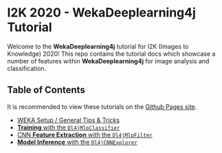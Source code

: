 # I2K 2020 - WekaDeeplearning4j Tutorial

Welcome to the **WekaDeeplearning4j** tutorial for I2K (Images to Knowledge) 2020! This repo contains the tutorial docs which showcase a number of features within **WekaDeeplearning4j** for image analysis and classification.

## Table of Contents

It is recommended to view these tutorials on the [Github Pages site](https://basedrhys.github.io/I2K-Tutorial/).

- [WEKA Setup / General Tips & Tricks](./1-general_tips.md)
- [**Training** with the `Dl4jMlpClassifier`](./2-training.md)
- [CNN **Feature Extraction** with the `Dl4jMlpFilter`](./3-feature_extraction.md)
- [**Model Inference** with the `Dl4jCNNExplorer`](./4-inference.md)